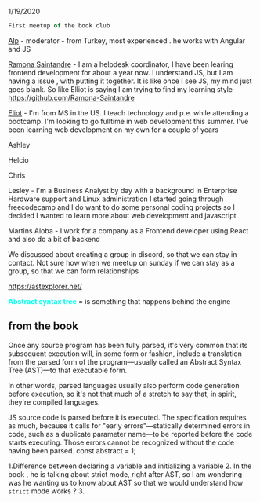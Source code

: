 1/19/2020

``` js 
First meetup of the book club
```
[Alp](https://twitter.com/mhmtakifalp) - moderator - from Turkey, most experienced . 
he works with Angular and JS 

[Ramona Saintandre](https://github.com/Ramona-Saintandre) - I am a helpdesk coordinator, I have been learing frontend development for about a year now. 
I understand JS, but I am having a issue , with putting it together. 
It is like once I see JS, my mind just goes blank. 
So like Elliot is saying I am trying to find my learning style 
https://github.com/Ramona-Saintandre

[Eliot](https://twitter.com/techieEliot) - I'm from MS in the US. I teach technology and p.e. while attending a bootcamp. I'm looking to go fulltime in web development this summer. I've been learning web development on my own for a couple of years

Ashley

Helcio

Chris

Lesley -  I'm a Business Analyst by day with a background in Enterprise Hardware support and Linux administration
I started going through freecodecamp and I do want to do some personal coding projects so I decided I wanted to learn more about web development and javascript

Martins Aloba - I work for a company as a Frontend developer using React and also do a bit of backend

We discussed about creating a group in discord, so that we can stay in contact. 
Not sure how when we meetup on sunday if we can stay as a group, so that we can form relationships


https://astexplorer.net/

<font color=#00ffee>**Abstract syntax tree**</font> = is something that happens behind the engine 

## from the book

Once any source program has been fully parsed, it's very common that its subsequent execution will, in some form or fashion, include a translation from the parsed form of the program—usually called an Abstract Syntax Tree (AST)—to that executable form.

In other words, parsed languages usually also perform code generation before execution, so it's not that much of a stretch to say that, in spirit, they're compiled languages.

JS source code is parsed before it is executed. The specification requires as much, because it calls for "early errors"—statically determined errors in code, such as a duplicate parameter name—to be reported before the code starts executing. Those errors cannot be recognized without the code having been parsed.
const abstract = 1;

1.Difference between declaring a variable and initializing a variable
2. In the book , he is talking about strict mode, right after AST, so I am wondering was he wanting us to know about AST so that we would understand how `strict` mode works ?
3.

